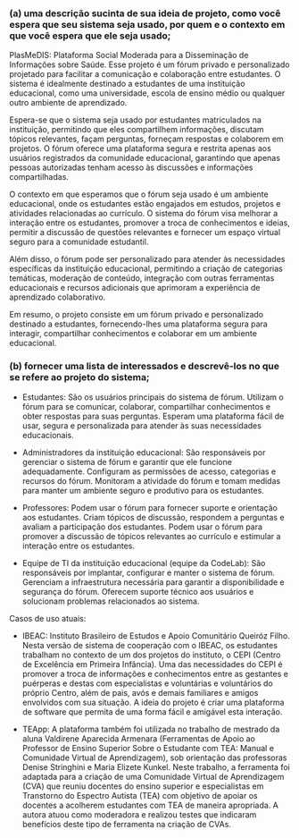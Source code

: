 ### (a) uma descrição sucinta de sua ideia de projeto, como você espera que seu sistema seja usado, por quem e o contexto em que você espera que ele seja usado;

PlasMeDIS: Plataforma Social Moderada para a Disseminação de Informações sobre Saúde. Esse projeto é um fórum privado e personalizado projetado para facilitar a comunicação e colaboração entre estudantes. 
O sistema é idealmente destinado a estudantes de uma instituição educacional, como uma universidade, escola de ensino médio ou qualquer outro ambiente de aprendizado.

Espera-se que o sistema seja usado por estudantes matriculados na instituição, permitindo que eles compartilhem informações, discutam tópicos relevantes, façam perguntas, forneçam respostas e 
colaborem em projetos. O fórum oferece uma plataforma segura e restrita apenas aos usuários registrados da comunidade educacional, garantindo que apenas pessoas autorizadas tenham acesso às discussões 
e informações compartilhadas.

O contexto em que esperamos que o fórum seja usado é um ambiente educacional, onde os estudantes estão engajados em estudos, projetos e atividades relacionadas ao currículo. 
O sistema do fórum visa melhorar a interação entre os estudantes, promover a troca de conhecimentos e ideias, permitir a discussão de questões relevantes e fornecer um espaço virtual seguro para a 
comunidade estudantil.

Além disso, o fórum pode ser personalizado para atender às necessidades específicas da instituição educacional, permitindo a criação de categorias temáticas, moderação de conteúdo, integração com 
outras ferramentas educacionais e recursos adicionais que aprimoram a experiência de aprendizado colaborativo.

Em resumo, o projeto consiste em um fórum privado e personalizado destinado a estudantes, fornecendo-lhes uma plataforma segura para interagir, compartilhar conhecimentos e colaborar em um ambiente 
educacional.
 
### (b) fornecer uma lista de interessados ​​e descrevê-los no que se refere ao projeto do sistema;

 - Estudantes:
São os usuários principais do sistema de fórum.
Utilizam o fórum para se comunicar, colaborar, compartilhar conhecimentos e obter respostas para suas perguntas.
Esperam uma plataforma fácil de usar, segura e personalizada para atender às suas necessidades educacionais.

- Administradores da instituição educacional:
São responsáveis por gerenciar o sistema de fórum e garantir que ele funcione adequadamente.
Configuram as permissões de acesso, categorias e recursos do fórum.
Monitoram a atividade do fórum e tomam medidas para manter um ambiente seguro e produtivo para os estudantes.

- Professores:
Podem usar o fórum para fornecer suporte e orientação aos estudantes.
Criam tópicos de discussão, respondem a perguntas e avaliam a participação dos estudantes.
Podem usar o fórum para promover a discussão de tópicos relevantes ao currículo e estimular a interação entre os estudantes.

- Equipe de TI da instituição educacional (equipe da CodeLab):
São responsáveis por implantar, configurar e manter o sistema de fórum.
Gerenciam a infraestrutura necessária para garantir a disponibilidade e segurança do fórum.
Oferecem suporte técnico aos usuários e solucionam problemas relacionados ao sistema.

Casos de uso atuais:

- IBEAC: Instituto Brasileiro de Estudos e Apoio Comunitário Queiróz Filho. Nesta versão de sistema de cooperação com o IBEAC, os estudantes trabalham no contexto de um dos projetos do instituto, o CEPI (Centro de Excelência em Primeira Infância). Uma das necessidades do CEPI é promover a troca de informações e conhecimentos entre as gestantes e puérperas e destas com especialistas e voluntárias e voluntários do próprio Centro, além de pais, avós e demais familiares e amigos envolvidos com sua situação. A ideia do projeto é criar uma plataforma de software que permita de uma forma fácil e amigável esta interação.

- TEApp: A plataforma também foi utilizada no trabalho de mestrado da aluna Valdirene Aparecida Armenara (Ferramentas de Apoio ao Professor de Ensino Superior Sobre o Estudante com TEA: Manual e Comunidade Virtual de Aprendizagem), sob orientação das professoras Denise Stringhini e Maria Elizete Kunkel. Neste trabalho, a ferramenta foi adaptada para a criação de uma Comunidade Virtual de Aprendizagem (CVA) que reuniu docentes do ensino superior e especialistas em Transtorno do Espectro Autista (TEA) com objetivo de apoiar os docentes a acolherem estudantes com TEA de maneira apropriada. A autora atuou como moderadora e realizou testes que indicaram benefícios deste tipo de ferramenta na criação de CVAs.

